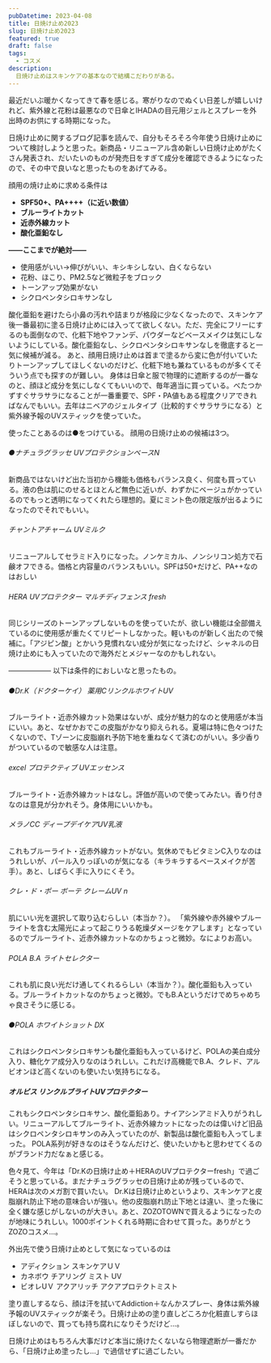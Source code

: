 ```yaml
---
pubDatetime: 2023-04-08
title: 日焼け止め2023
slug: 日焼け止め2023
featured: true
draft: false
tags:
  - コスメ
description:
  日焼け止めはスキンケアの基本なので結構こだわりがある。
---
```


最近だいぶ暖かくなってきて春を感じる。寒がりなのでぬくい日差しが嬉しいけれど、紫外線と花粉は最悪なので日傘とIHADAの目元用ジェルとスプレーを外出時のお供にする時期になった。

日焼け止めに関するブログ記事を読んで、自分もそろそろ今年使う日焼け止めについて検討しようと思った。新商品・リニューアル含め新しい日焼け止めがたくさん発表され、だいたいのものが発売日をすぎて成分を確認できるようになったので、その中で良いなと思ったものをあげてみる。

顔用の焼け止めに求める条件は
- **SPF50+、PA++++（に近い数値）**
- **ブルーライトカット**
- **近赤外線カット**
- **酸化亜鉛なし**
  
**――ここまでが絶対——**

- 使用感がいい→伸びがいい、キシキシしない、白くならない
- 花粉、ほこり、PM2.5など微粒子をブロック
- トーンアップ効果がない
- シクロペンタシロキサンなし
 
酸化亜鉛を避けたら小鼻の汚れや詰まりが格段に少なくなったので、スキンケア後一番最初に塗る日焼け止めには入ってて欲しくない。ただ、完全にフリーにするのも面倒なので、化粧下地やファンデ、パウダーなどベースメイクは気にしないようにしている。酸化亜鉛なし、シクロペンタシロキサンなしを徹底すると一気に候補が減る。
あと、顔用日焼け止めは首まで塗るから変に色が付いていたりトーンアップしてほしくないのだけど、化粧下地も兼ねているものが多くてそういう点でも探すのが難しい。 身体は日傘と服で物理的に遮断するのが一番なのと、顔ほど成分を気にしなくてもいいので、毎年適当に買っている。べたつかずすぐサラサラになることが一番重要で、SPF・PA値もある程度クリアできればなんでもいい。去年はニベアのジェルタイプ（比較的すぐサラサラになる）と紫外線予報のUVスティックを使っていた。

使ったことあるのは●をつけている。
顔用の日焼け止めの候補は3つ。

###### ●ナチュラグラッセ UVプロテクションベースN
新商品ではないけど出た当初から機能も価格もバランス良く、何度も買っている。液の色は肌にのせるとほとんど無色に近いが、わずかにベージュがかっているのでもっと透明になってくれたら理想的。夏にミント色の限定版が出るようになったのでそれでもいい。

###### チャントアチャーム UVミルク
リニューアルしてセラミド入りになった。ノンケミカル、ノンシリコン処方で石鹸オフできる。価格と内容量のバランスもいい。SPFは50+だけど、PA++なのはおしい

###### HERA UVプロテクター マルチディフェンス fresh
同じシリーズのトーンアップしないものを使っていたが、欲しい機能は全部備えているのに使用感が重たくてリピートしなかった。軽いものが新しく出たので候補に。「アジピン酸」とかいう見慣れない成分が気になったけど、シャネルの日焼け止めにも入っていたので海外だとメジャーなのかもしれない。

―――――― 以下は条件的におしいなと思ったもの。

###### ●Dr.K（ドクターケイ） 薬用CリンクルホワイトUV
ブルーライト・近赤外線カット効果はないが、成分が魅力的なのと使用感が本当にいい。あと、なぜかおでこの皮脂がかなり抑えられる。夏場は特に色々つけたくないので、Tゾーンに皮脂崩れ予防下地を重ねなくて済むのがいい。多少香りがついているので敏感な人は注意。

###### excel プロテクティブ UVエッセンス
ブルーライト・近赤外線カットはなし。評価が高いので使ってみたい。香り付きなのは意見が分かれそう。身体用にいいかも。

###### メラノCC ディープデイケアUV乳液
これもブルーライト・近赤外線カットがない。気休めでもビタミンC入りなのはうれしいが、パール入りっぽいのが気になる（キラキラするベースメイクが苦手）。あと、しばらく手に入りにくそう。 

###### クレ・ド・ポー ボーテ クレームUV n
肌にいい光を選択して取り込むらしい（本当か？）。 「紫外線や赤外線やブルーライトを含む太陽光によって起こりうる乾燥ダメージをケアします」となっているのでブルーライト、近赤外線カットなのかちょっと微妙。なによりお高い。

###### POLA B.A ライトセレクター
これも肌に良い光だけ通してくれるらしい（本当か？）。酸化亜鉛も入っている。ブルーライトカットなのかちょっと微妙。でもB.Aというだけでめちゃめちゃ良さそうに感じる。

###### ●POLA ホワイトショット DX
これはシクロペンタシロキサンも酸化亜鉛も入っているけど、POLAの美白成分入り、糖化ケア成分入りなのはうれしい。これだけ高機能でB.A、クレド、アルビオンほど高くないのも使いたい気持ちになる。

##### オルビス リンクルブライトUVプロテクター
これもシクロペンタシロキサン、酸化亜鉛あり。ナイアシンアミド入りがうれしい。リニューアルしてブルーライト、近赤外線カットになったのは偉いけど旧品はシクロペンタシロキサンのみ入っていたのが、新製品は酸化亜鉛も入ってしまった。 POLA系列が好きなのはそうなんだけど、使いたいかもと思わせてくるのがブランド力だなぁと感じる。

色々見て、今年は「Dr.Kの日焼け止め＋HERAのUVプロテクターfresh」で過ごそうと思っている。まだナチュラグラッセの日焼け止めが残っているので、HERAは次のメガ割で買いたい。
Dr.Kは日焼け止めというより、スキンケアと皮脂崩れ防止下地の意味合いが強い。他の皮脂崩れ防止下地とは違い、塗った後に全く嫌な感じがしないのが大きい。あと、ZOZOTOWNで買えるようになったのが地味にうれしい。1000ポイントくれる時期に合わせて買った。ありがとうZOZOコスメ…。

外出先で使う日焼け止めとして気になっているのは
- アディクション スキンケアＵＶ
- カネボウ チアリング ミスト UV
- ビオレUＶ アクアリッチ アクアプロテクトミスト
  
塗り直しするなら、顔は汗を拭いてAddiction＋なんかスプレー、身体は紫外線予報のUVスティックが楽そう。日焼け止めの塗り直しどころか化粧直しすらほぼしないので、買っても持ち腐れになりそうだけど…。

日焼け止めはもちろん大事だけど本当に焼けたくないなら物理遮断が一番だから、「日焼け止め塗ったし…」で過信せずに過ごしたい。
